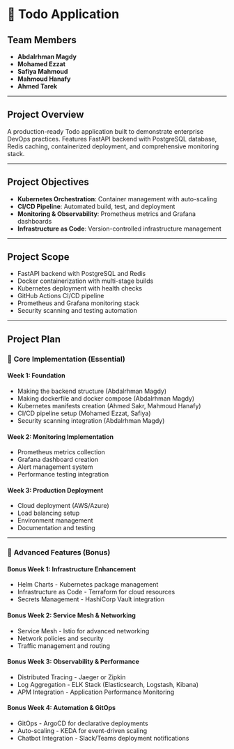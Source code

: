 # 📝 Todo Application 

## Team Members
- **Abdalrhman Magdy**  
- **Mohamed Ezzat**  
- **Safiya Mahmoud**  
- **Mahmoud Hanafy**  
- **Ahmed Tarek**

---

## Project Overview
A production-ready Todo application built to demonstrate enterprise DevOps practices. Features FastAPI backend with PostgreSQL database, Redis caching, containerized deployment, and comprehensive monitoring stack.

---

## Project Objectives
- **Kubernetes Orchestration**: Container management with auto-scaling
- **CI/CD Pipeline**: Automated build, test, and deployment
- **Monitoring & Observability**: Prometheus metrics and Grafana dashboards
- **Infrastructure as Code**: Version-controlled infrastructure management

---

## Project Scope
- FastAPI backend with PostgreSQL and Redis
- Docker containerization with multi-stage builds
- Kubernetes deployment with health checks
- GitHub Actions CI/CD pipeline
- Prometheus and Grafana monitoring stack
- Security scanning and testing automation

---

## Project Plan

### 🎯 **Core Implementation (Essential)**

#### Week 1: Foundation
- Making the backend structure (Abdalrhman Magdy)
- Making dockerfile and docker compose (Abdalrhman Magdy)
- Kubernetes manifests creation (Ahmed Sakr, Mahmoud Hanafy)
- CI/CD pipeline setup (Mohamed Ezzat, Safiya)
- Security scanning integration (Abdalrhman Magdy)

#### Week 2: Monitoring Implementation
- Prometheus metrics collection
- Grafana dashboard creation
- Alert management system
- Performance testing integration

#### Week 3: Production Deployment
- Cloud deployment (AWS/Azure)
- Load balancing setup
- Environment management
- Documentation and testing

---

### 🚀 **Advanced Features (Bonus)**

#### Bonus Week 1: Infrastructure Enhancement
- Helm Charts - Kubernetes package management
- Infrastructure as Code - Terraform for cloud resources
- Secrets Management - HashiCorp Vault integration

#### Bonus Week 2: Service Mesh & Networking
- Service Mesh - Istio for advanced networking
- Network policies and security
- Traffic management and routing

#### Bonus Week 3: Observability & Performance
- Distributed Tracing - Jaeger or Zipkin
- Log Aggregation - ELK Stack (Elasticsearch, Logstash, Kibana)
- APM Integration - Application Performance Monitoring

#### Bonus Week 4: Automation & GitOps
- GitOps - ArgoCD for declarative deployments
- Auto-scaling - KEDA for event-driven scaling
- Chatbot Integration - Slack/Teams deployment notifications